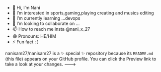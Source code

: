 - 👋 Hi, I’m Nani
- 👀 I’m interested in sports,gaming,playing creating and musics editing
- 🌱 I’m currently learning ...devops
- 💞️ I’m looking to collaborate on ...
- 📫 How to reach me insta @nani_x_27
- 😄 Pronouns: HE/HIM
- ⚡ Fun fact : )

nanisam27/nanisam27 is a ✨ special ✨ repository because its `README.md` (this file) appears on your GitHub profile.
You can click the Preview link to take a look at your changes.
--->
